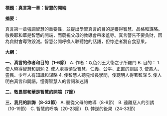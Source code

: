 **標題：真言第一章：智慧的開端**

**摘要：**

真言第一章強調智慧的重要性，並提出學習真言的目的是獲得智慧、品格和謀略。敬畏耶和華是智慧的開端，而藐視父母的教導會帶來羞辱。真言警告不要貪財，因為貪財會導致毀滅。智慧公開呼喚人聆聽她的話語，但悖逆者將自食惡果。

**大綱：**

**一、真言的作者和目的（1-6節）**
    A. 作者：以色列王大衛之子所羅門
    B. 目的：
        1. 使人曉得智慧和訓勉
        2. 使人處事領受智慧、仁義、公平、正直的訓誡
        3. 使愚人、靈民、少年人有知識和謀略
        4. 使智慧人聽見增長學問，使聰明人得著智謀
        5. 使人明白真言和闢語，懂得智慧人的言詞和迷語

**二、敬畏耶和華是智慧的開端（7節）**

**三、我兒的訓誨（8-33節）**
    A. 聽從父母的教導（8-9節）
    B. 遠離惡人的引誘（10-19節）
    C. 智慧的呼喚（20-23節）
    D. 悖逆的後果（24-33節）